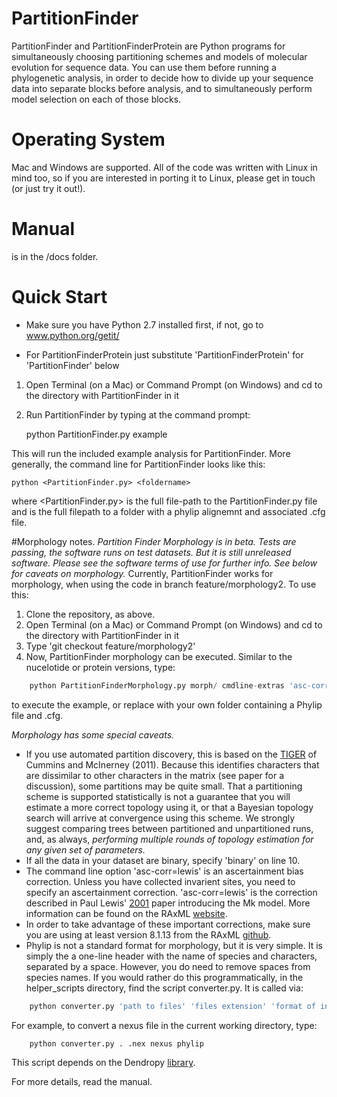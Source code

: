 # PartitionFinder

PartitionFinder and PartitionFinderProtein are Python programs for simultaneously 
choosing partitioning schemes and models of molecular evolution for sequence data. 
You can use them before running a phylogenetic analysis, in order
to decide how to divide up your sequence data into separate blocks before
analysis, and to simultaneously perform model selection on each of those
blocks.

# Operating System

Mac and Windows are supported.
All of the code was written with Linux in mind too, so if you are interested
in porting it to Linux, please get in touch (or just try it out!).

# Manual

is in the /docs folder. 

# Quick Start

* Make sure you have Python 2.7 installed first, if not, go to www.python.org/getit/

* For PartitionFinderProtein just substitute 'PartitionFinderProtein' for 'PartitionFinder' below

1.  Open Terminal (on a Mac) or Command Prompt (on Windows) and cd to the directory with PartitionFinder in it
2.  Run PartitionFinder by typing at the command prompt:

    python PartitionFinder.py example

This will run the included example analysis for PartitionFinder. More generally, the command line for PartitionFinder looks like this:

    python <PartitionFinder.py> <foldername>

where <PartitionFinder.py> is the full file-path to the PartitionFinder.py file
and <foldername> is the full filepath to a folder with a phylip alignemnt and associated .cfg file.

#Morphology notes.
*Partition Finder Morphology is in beta. Tests are passing, the software runs on test datasets. But it is still unreleased software. Please see the software terms of use for further info. See below for caveats on morphology.*
Currently, PartitionFinder works for morphology, when using the code in  branch feature/morphology2. To use this:

1. Clone the repository, as above.
2. Open Terminal (on a Mac) or Command Prompt (on Windows) and cd to the directory with PartitionFinder in it
3. Type 'git checkout feature/morphology2'
4. Now, PartitionFinder morphology can be executed. Similar to the nucelotide or protein versions, type:
```python
    python PartitionFinderMorphology.py morph/ cmdline-extras 'asc-corr=lewis'
```    
to execute the example, or replace <morph/> with your own folder containing a Phylip file and .cfg.

*Morphology has some special caveats.*
+ If you use automated partition discovery, this is based on the [TIGER](http://bioinf.nuim.ie/tiger/) of Cummins and McInerney (2011). Because this identifies characters that are dissimilar to other characters in the matrix (see paper for a discussion), some partitions may be quite small. That a partitioning scheme is supported statistically is not a guarantee that you will estimate a more correct topology using it, or that a Bayesian topology search will arrive at convergence using this scheme. We strongly suggest comparing trees between partitioned and unpartitioned runs, and, as always, _performing multiple rounds of topology estimation for any given set of parameters._
+ If all the data in your dataset are binary, specify 'binary' on line 10.
+ The command line option 'asc-corr=lewis' is an ascertainment bias correction. Unless you have collected invarient sites, you 
need to specify an ascertainment correction. 'asc-corr=lewis' is the correction described in Paul Lewis' [2001](http://sysbio.oxfordjournals.org/content/50/6/913) paper introducing the Mk model. More information can be found on 
the RAxML [website](http://sco.h-its.org/exelixis/resource/download/NewManual.pdf).
+ In order to take advantage of these important corrections, make sure you are using at least version 8.1.13
from the RAxML [github](https://github.com/stamatak/standard-RAxML/releases). 
+ Phylip is not a standard format for morphology, but it is very simple. It is simply the a one-line header with the name of species 
and characters, separated by a space. However, you do need to remove spaces from species names. If you would rather do this programmatically,
in the helper_scripts directory, find the script converter.py. It is called via:
```python
    python converter.py 'path to files' 'files extension' 'format of input files' 'format you need'
```
For example, to convert a nexus file in the current working directory, type:
```python
    python converter.py . .nex nexus phylip
```
This script depends on the Dendropy [library](https://pythonhosted.org/DendroPy/index.html).

For more details, read the manual.
